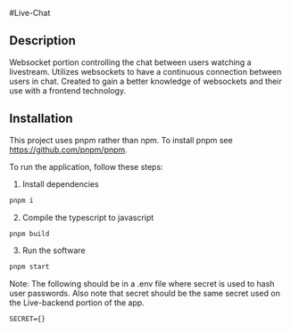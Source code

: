 #Live-Chat 


## Description

Websocket portion controlling the chat between users watching a livestream. Utilizes websockets to have a continuous connection between users in chat. Created to gain a better knowledge of websockets and their use with a frontend technology.

## Installation

This project uses pnpm rather than npm. To install pnpm see https://github.com/pnpm/pnpm.

To run the application, follow these steps:

1. Install dependencies
```node.js
pnpm i
```

2. Compile the typescript to javascript
``` node.js
pnpm build
```

3. Run the software
```node.js
pnpm start
```
Note: The following should be in a .env file where secret is used to hash user passwords. Also note that secret should be the same secret used on the Live-backend portion of the app.

```
SECRET={}
```